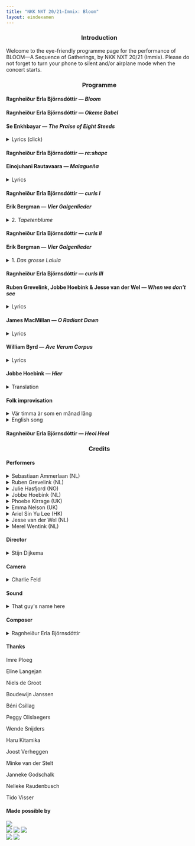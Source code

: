 ```yaml
---
title: "NKK NXT 20/21—Immix: Bloom"
layout: eindexamen
---
```



<center>


### Introduction


</center>
Welcome to the eye-friendly programme page for the performance of BLOOM—A Sequence of Gatherings, by NKK NXT 20/21 (Immix). Please do not forget to turn your phone to silent and/or airplane mode when the concert starts.

<center>

### Programme

</center>

#### Ragnheiður Erla Björnsdóttir ⁠— _Bloom_

#### Ragnheiður Erla Björnsdóttir ⁠— _Okeme Babel_

#### Se Enkhbayar ⁠— _The Praise of Eight Steeds_

<details><summary class="f5">Lyrics (click)</summary>
<div align="right">

**Lyrics: 那 顺 Na Shun**<br>
**Chinese translation: 乌兰杰 Wu Lan Jie**

</div>
<p class="f6 lh-copy eindexamen overflow-auto">
嗻！  嗬！  叮啼哩   叮 叮 啼哩啼哩啼哩啼哩
    <i>Zhe   ho    ding ti li    ding ding ti li ti li ti li ti li 
    [These are onomatopoeia]</i>
黃驃馬鬃馱來太陽 黃驃馬尾掃落月亮
    <i>The huangbiao horses 
    [a kind of horse that is one of the fastest
    and most beautiful species in Chinese legends]
    carry the sun on their manes;
    the huangbiao horses sweep down the moon by their tails</i>
黃驃馬身連著草原 黃驃馬背映著霞光
    <i>The bodies of the huangbiao horses
    are connected to the grassland;
    The huangbiao horses’ backs
    reflect the light of the coloured clouds</i>
黃驃馬嘶威震世界 黃驃馬踢踏破山崗
    <i>The neighing of the huangbiao horses 
    shakes the world;
    the huangbiao horses kick
    and break the mountain</i>
黃驃馬在呼喚勇士 八駿渾身都是力量
    <i>The huangbiao horse
    are calling for warriors;
    the eight steeds are full of power</i>
咪努嗻！  啼哩…嗬！ 叮啼哩 啼哩哩…
    <i>[These are onomatopoeia]</i>
成吉思汗的忠實伙伴 大自然母親的無私恩典
    <i>Genghis Khan’s loyal companion; 
    Mother Nature’s selfless blessing</i>
蒙族的驕傲 戰馬的威嚴 
    <i>The pride of the Mongolians; 
    the majesty of the war horses</i>
千歌萬曲流芳草原
    <i>The fragrance 
    of the thousands of songs and tunes
    [of the huangbiao horses] 
    remains and circulates in the grasslands </i>
激情的火 智慧的源
    <i>The fire of passion; 
    the source of wisdom</i>
崇拜的圖騰 必勝的信念
    <i>The totem of worship; 
    the conviction of victory</i>
心中的弓 強者的箭
    <i>The bow in the heart; 
    the arrow of the strong men</i>
理想的駿馬 意志的升華
    <i>The ideal horses; 
    the sublimation of spirit </i>
戰斗的銳氣 振興的朝霞
    <i>The spirit of fighting; 
    the revitalised coloured clouds
    during sunrise</i>
我們贊美你 八匹黃驃馬 理想的駿馬唷
    <i>We praise you, 
    the eight steeds, 
    the ideal horses</i>
</p>
</details>

#### Ragnheiður Erla Björnsdóttir ⁠— _re:shape_
#### Einojuhani Rautavaara ⁠— _Malagueña_

<details><summary class="f5">Lyrics</summary>
<div align="right">

**Federico García Lorca**

</div>
<p class="f6 lh-copy eindexamen overflow-auto">
La muerte 
	<i>Death</i>
entra y sale 
	<i>enters and leaves</i>
de la taberna. 
	<i>the tavern.</i><br>
Pasan caballos negros 
	<i>Black stallions</i>
y gente siniestra 
	<i>and sinister people</i>
por los hondos caminos 
	<i>pass down the deep roads</i>
de la guitarra. 
	<i>of the guitar.</i><br>
Y hay un olor a sal
    <i>And there is a smell of salt</i>
y a sangre de hembra, 
	<i>and of female blood,</i>
en los nardos febriles
	<i>in the feverish tuberoses</i>
de la marina. 
	<i>of the seaside.</i><br>
La muerte 
	<i>Death</i>
entra y sale, 
	<i>enters and leaves</i>
y sale y entra 
	<i>and leaves and enters</i>
la muerte 
    <i>the death</i>
de la taberna.
    <i>of the tavern.</i>
</p>
</details>

#### Ragnheiður Erla Björnsdóttir ⁠— _curls I_

#### Erik Bergman ⁠— _Vier Galgenlieder_

<details><summary class="f5">2. <i>Tapetenblume</i></summary>
<div align="right">

**Christian Morgenstern**

</div>
<p class="f6 lh-copy eindexamen overflow-auto">
Tapetenblume bin ich fein,
    <i>Wallpaper flowers am I prettily,</i>
kehr wieder ohne Ende,
    <i>return without end,</i>
doch, statt im Mai'n und Mondenschein,
    <i>but, instead of in May and moonlight,</i>
auf jeder der vier Wände.
    <i>on all four of the walls.</i><br>
Du siehst mich nimmerdar genung,
    <i>You never see me enough,</i>
so weit du blickst im Stübchen,
    <i>as far as you look in the sitting room,</i>
und folgst du mir per Rösselsprung –
    <i>and if you follow me by a knight's move [chess] –</i>
wirst du verrückt, mein Liebchen. 
    <i>you'll go mad, my love.</i>
</p>
</details>

#### Ragnheiður Erla Björnsdóttir ⁠— _curls II_

#### Erik Bergman ⁠— _Vier Galgenlieder_

<details><summary class="f5">1. <i>Das grosse Lalula</i></summary>
<div align="right">

**Christian Morgenstern**

</div>
<p class="f6 lh-copy eindexamen overflow-auto">
Kroklokwafzi? Sem̄emem̄i!
Seiokrontro – prafriplo:
Bifzi, bafzi; hulalem̄i:
quasti basti bo…
Lalu lalu lalu lalu la!<br>
Hontraruru miromente
zasku zes rü rü?
Entepente, leiolente
klekwapufzi lü?
Lalu lalu lalu lala la!<br>
Simarat kos malzlpempu
silzuzankunkrei (;)!
Marjomar dos: Quempu Lempu
Siri Suri Sei [ ]!
Lalu lalu lalu lalu la!
</p>
</details>

#### Ragnheiður Erla Björnsdóttir ⁠— _curls III_

#### Ruben Grevelink, Jobbe Hoebink & Jesse van der Wel ⁠— _When we don't see_

<details><summary class="f5">Lyrics</summary>
<div align="right">

**Jobbe Hoebink**

</div>
<p class="f6 lh-copy eindexamen overflow-auto">
Lies and truth denied, 
to prove our pride, 
guide our game 
Lies and truth denied, 
to smooth the sides,  
hide our shame<br>
In fear, who’ll understand? 
One wonders; ‘who is foe? who is friend?’          
that record plays all over again 
Woman nor man can mend…<br>
Lies and truth denied, 
to separate and divide  <br>
One look, but none who see
Staring blind in bright L.E.D. 
There’s no connection		
How could there be?
Just let it be!			Please, be!<br>
When we don’t see,   		
It seems that we         	
in our anguish              	
are blinding the eye   	
to what could be.       <br>	
Opening eyes, 
So much we can realise
When we see!	<br>
Much as fright begs 
the body to fight or flee				
From heart to heart to heart to heart, flow!	 
From heart to heart to heart to heart, know!<br>
There lies truth
In the branch of an olive tree
From heart to heart to heart to heart, see!
From heart to heart to heart to heart, be!
Steadily, show me…<br>
When we don’t see,   
It seems that we     
in our anguish              
are blinding the eye   
to what could be.  <br>
Mirrors in us call
Can we look at our reflection?
We all must take action
You see
To avoid the debris<br>
Open eyes.
Realise and see.<br>
On Common ground
Once found
There’s a space 
Where all of us can be
Where you and me are we
</p>
</details>


#### James MacMillan ⁠— _O Radiant Dawn_

<details><summary class="f5">Lyrics</summary>
<p class="f6 lh-copy eindexamen overflow-auto">
O Radiant Dawn,
Splendour of eternal Light,
Sun of Justice: come,
Shine on those who dwell in darkness
And the shadow of death.
Isaiah had prophesied, 
'The people who walked in darkness
have seen a  great light:
Upon those who dwelt in the land of gloom
a light has shone.'
Amen.     
</p>
</details>

#### William Byrd — _Ave Verum Corpus_

<details><summary class="f5">Lyrics</summary>
<p class="f6 lh-copy eindexamen overflow-auto">
Ave verum Corpus, natum
    <i>Hail true body, born</i>
De Maria Virgine,
    <i>of virgin Mary,</i>
Vere passum, immolatum
    <i>having truly suffered, sacrificed</i>
In cruce pro homine,
    <i>on the cross for mankind,</i>
Cuius latus perforatum
    <i>from whose injured side</i>
Unda fluxit sanguine:
    <i>whence flows blood:</i>
Esto nobis praegustatum
    <i>Be for us a foretaste</i>
In mortis examine.
    <i>in the trial of death.</i>
O dulcis, O pie, O Jesu Fili Mariae, miserere mei.
    <i>O sweet, o holy, o Jesus son of Mary, have mercy on me.</i>
Amen.
</p>
</details>

#### Jobbe Hoebink ⁠— _Hier_

<details><summary class="f5">Translation</summary>
<p class="f6 lh-copy eindexamen overflow-auto">
Now
Here
This moment only
You and I
Here and now<br>
Take them
These words into the ear
Thus moves thought to word
Through sou.n.d.
Be enchanted
Like a child who in a seashell newly found 
discovers the ever-sounding sea.<br>
Breath with me
Here and now
Out and in
And out
Thus begins on breath's rhythm a new sentence 
again and again
Here out
Now in<br>
My lips feel tight, a box
She shifts, minus, plus
Registers in one, in nill
Nill, one, one, nill
Pulsates them through the cable
Enwaves them through the air
Over cities over countryside
Through ocean's deepest depths 
'till 'yond the moon and back
The whole world she brings thus to your home
Where, through tube and thread 
and the so called "speaker", 
she deposits the words 
in the little shells of your ears
Back to you
Here and now<br>
I am happy you are listening.<br>
Through your head, through your throat
Through our chest, belly and legs
With your feet planted on the ground
Into the deepest part of your toes
These series of pulses
These waves through the air
Find their way back into the earth 
on which I stand
Wherefrom this sounds...<br>
When I can feel your touch once more
And see you not in pixels but 
by light of moon or sun
I will go back
Out and in
Here and now
to where all had begun
</p>
</details>

#### Folk improvisation

<details><summary class="f5">Vär timma är som en månad lång</summary>
<p class="f6 lh-copy eindexamen overflow-auto">
Vär timma är som en månad lång,
    <i>Every hour is as long as a month,</i>
vär månad som ett år.
    <i>every month as a year.</i>
Så längtar jag efter dig,
    <i>So much do I long for you,</i>
min lilla vän,
    <i>my sweet friend,</i>
fast jag dig aldrig får.
    <i>although I will never have you.</i>
</p>
</details>

<details><summary class="f5">English song</summary>
<p class="f6 lh-copy eindexamen overflow-auto">
What are the lyrics?
</p>
</details>

#### Ragnheiður Erla Björnsdóttir ⁠— _Heol Heol_

<center>

### Credits

</center>


#### Performers


<details><summary class="f5">Sebastiaan Ammerlaan (NL)</summary>
<figure class="fr-l w-30-l ml-auto-l  fr-m w-30-m ml-auto-m br3 ma1 ba b--light-gray">
    <img src="images/NKKNXT/Sebastiaan.jpg" alt="Sebastiaan" class="br3 br--top">
</figure>
<p class="f6 lh-copy cf">
Ever since Sebastiaan begged his parents for violin lessons when he was four, music took a strong hold of him. He soon changed the violin for the viola, then started singing, studying classical singing at the HKU Utrecht Conservatoire with Jón Þorsteinsson and Selma Harkink. Today he studies at the Master for Ensemble Singing at the Royal Conservatoire with Harry van Berne and Gerda van Zelm.<br><br>
Sebastiaan played in the Youth Orchestra of the Netherlands and sang in the National Youth choir. He was a frequent participant in Meesters & Gezellen, another education project of both the Netherlands Chamber Choir and Cappella Amsterdam. He also sang in the TENSO Europe Chamber Choir and is part of the Bach Choir of the Netherlands. <br><br>
In 2017, he founded the Ensemble for New Music with soprano Veronika Akhmetchina. He also sings in Ensemble Cantorex with soprano Iris Bouman, alto Hester Westra and tenor Dierick Aartsen, a vocal ensemble specialising in Renaissance and Baroque music.
</p>
</details>

<details><summary class="f5">Ruben Grevelink (NL)</summary>
<figure class="fr-l w-30-l ml-auto-l fr-m w-30-m ml-auto-m br3 ma1 ba b--light-gray">
    <img src="images/NKKNXT/Ruben.jpg" alt="Ruben" class="br3 br--top">
</figure>
<p class="f6 lh-copy cf">

Bio here
</p>
</details>

<details><summary class="f5">Julie Hasfjord (NO)</summary>
<figure class="fr-l w-30-l ml-auto-l fr-m w-30-m ml-auto-m br3 ma1 ba b--light-gray">
    <img src="images/NKKNXT/Julie.jpg" alt="Julie" class="br3 br--top">
</figure>
<p class="f6 lh-copy cf">
Bio here
</p>
</details>

<details><summary class="f5">Jobbe Hoebink (NL)</summary>
<figure class="fr-l w-30-l ml-auto-l fr-m w-30-m ml-auto-m br3 ma1 ba b--light-gray">
    <img src="images/NKKNXT/Jobbe.jpg" alt="Jobbe" class="br3 br--top">
</figure>
<p class="f6 lh-copy cf">
Bio here
</p>
</details>

<details><summary class="f5">Phoebe Kirrage (UK)</summary>
<figure class="fr-l w-30-l ml-auto-l fr-m w-30-m ml-auto-m br3 ma1 ba b--light-gray">
    <img src="images/NKKNXT/Phoebe.jpg" alt="Phoebe" class="br3 br--top">
</figure>
<p class="f6 lh-copy cf">
Bio here
</p>
</details>

<details><summary class="f5">Emma Nelson (UK)</summary>
<figure class="fr-l w-30-l ml-auto-l fr-m w-30-m ml-auto-m br3 ma1 ba b--light-gray">
    <img src="images/NKKNXT/Emma.jpg" alt="Emma" class="br3 br--top">
</figure>
<p class="f6 lh-copy cf">
Bio here
</p>
</details>

<details><summary class="f5">Ariel Sin Yu Lee (HK)</summary>
<figure class="fr-l w-30-l ml-auto-l fr-m w-30-m ml-auto-m br3 ma1 ba b--light-gray">
    <img src="images/NKKNXT/Ariel.jpg" alt="Ariel" class="br3 br--top">
</figure>
<p class="f6 lh-copy cf">
Ariel Sin Yu Lee is a mezzo-soprano and flutist from Hong Kong. <br><br>
She completed her bachelor's degree in music at the Chinese University of Hong Kong in 2012, on flute and singing, with an entrance scholarship by the university. <br><br>
She was awarded the Holland Scholarship by the Dutch government in 2017 and obtained her master’s degree in voice at the HKU Utrecht Conservatory in 2019. Ariel currently studies singing with the renowned vocal educator Henny Diemer. <br><br>
In 2017, she performed as one of the vocal soloists in Cantabile Limited's production of Handel's Messiah in Hong Kong. In the same year, she made her opera debut with the Hong Kong Philharmonic in Purcell's “Dido and Aeneas”, singing the roles of second woman and second witch. <br><br>
Ariel was also an active chamber musician in Hong Kong as a flutist and vocalist. She founded the chamber music ensemble “The Music Circles” in 2013 with two musician friends in Hong Kong. Among all the concerts organised by “The Music Circles”, the most successful ones are the tango concert series led by the Argentinean tango flutist Eduardo Tami. <br><br>
During her master’s study in the Netherlands, she had studied and performed various opera, art songs, oratorios and chamber music repertoires under the guidance of different coaches.<br><br>
In 2018, Ariel's chamber music trio performed in the last round of Storioni Willem Twee Chamber music Competition in 's-Hertogenbosch, the Netherlands as one of the finalists. In 2019, Ariel performed as the soloist of the talent opera “To Plant Again” in the Opera Forward Festival organized by the Dutch National Opera in Amsterdam. She is invited by the Opera Viva Festival in Woerden, the Netherlands, to give vocal rectials in the 2020 and 2021 editions.<br><br>
Ariel has a broad interest in music, besides classical singing, she also does pop and jazz music. Ariel is also very interested in theater.<br><br>
Ariel is currently a member of the talent development programme “NKK NXT” (4th edition) of the Netherlands Chamber Choir. The group consists of nine young artists in the disciplines of music and theater. They will continue as vocal ensemble IMMIX after finishing the traineeship programme.<br><br>
In Dec 2020, Ariel, Gordon H. Williams (composer, researcher), Sol Enae Lee (visual artist) and Augustin Faundez Rojas (percussion) founded the artist collective “Fire is Scary”. The collective presents new original music with the elements of visual arts and theater. “Fire is Scary” is currently one of the research labs of “School of Commons”, a community-based initiative dedicated to the study and development of decentered knowledge, located at the Zürich University of the Arts.
</p>
</details>

<details><summary class="f5">Jesse van der Wel (NL)</summary>
<figure class="fr-l w-30-l ml-auto-l fr-m w-30-m ml-auto-m br3 ma1 ba b--light-gray">
    <img src="images/NKKNXT/Jesse.jpg" alt="Jesse" class="br3 br--top">
</figure>
<p class="f6 lh-copy cf">
Bio here
</p>
</details>

<details><summary class="f5">Merel Wentink (NL)</summary>
<figure class="fr-l w-30-l ml-auto-l fr-m w-30-m ml-auto-m br3 ma1 ba b--light-gray">
    <img src="images/NKKNXT/Merel.jpg" alt="Merel" class="br3 br--top">
</figure>
<p class="f6 lh-copy cf">
Cooperation, always looking for artistic urgency and a broad musical and artistic orientation. Those are the most important characteristics of Merel Wentink.<br><br>
Merel is artistically strongest when collaborating closely with others. This is visible in her career as mezzo soprano. Apart from being involved with NKK NXT 20/21 (Immix) Merel is singing with Trio Ridente. This is an ensemble she set up in 2019, together with Meike Wijma (soprano) and Julia Hoorman (piano). Trio Ridente interprets songs and duets from different styles and combines them with up-to-date topics, text and theatre.<br><br>
From the beginning of her classical singing studies at the conservatory in Groningen, Merel has been interested in projects with a certain societal and artistic urgency. Next to gaining experience as a soloist in oratoria (Bach's Matthew Passion, Mendelssohn's Elias, Mozart's Requiem), she searched for this urgency in several productions within the Opera Forward Festival and an internship at Holland Opera. In these projects she collaborated with multiple contemporary composers and experimented with different acting styles. <br><br>
In her collaboration with The Skypainters (a modern jazz collective with classical influences) and with Wende Snijders in her show ‘De Wildernis’, she enriched her repertoire by getting a taste of cross-over styles with non-classical music. 
</p>
</details>


#### Director
<details><summary class="f5">Stijn Dijkema</summary>
<figure class="fr-l w-30-l ml-auto-l fr-m w-30-m ml-auto-m br3 ma1 ba b--light-gray">
    <img src="images/NKKNXT/Stijn.jpg" alt="Stijn" class="br3 br--top">
</figure>
<p class="f6 lh-copy cf">
Stijn Dijkema (1992) studeerde in 2020 af aan de regieopleiding in Amsterdam met een eigen bewerking van *Oedipus Rex*. Sinds zijn afstuderen regisseerde hij onder andere bij de Nationale Opera en Ballet (In Nabijheid), de Stadsschouwburg en Philharmonie Haarlem (Kenau) en schreef en realiseerde hij de voorstelling *Een hart onder de riem* op het nieuwe platform 'Acteur aan de Deur’.
</p>
</details>

#### Camera
<details><summary class="f5">Charlie Feld</summary>
<figure class="fr-l w-30-l ml-auto-l fr-m w-30-m ml-auto-m br3 ma1 ba b--light-gray">
    <img src="images/NKKNXT/Merel.jpg" alt="Stijn" class="br3 br--top">
</figure>
<p class="f6 lh-copy cf">
Bio here
</p>
</details>

#### Sound
<details><summary class="f5">That guy's name here</summary>
<figure class="fr-l w-30-l ml-auto-l fr-m w-30-m ml-auto-m br3 ma1 ba b--light-gray">
    <img src="images/NKKNXT/Merel.jpg" alt="Stijn" class="br3 br--top">
</figure>
<p class="f6 lh-copy cf">
Bio here
</p>
</details>

#### Composer
<details><summary class="f5">Ragnheiður Erla Björnsdóttir</summary>
<figure class="fr-l w-30-l ml-auto-l fr-m w-30-m ml-auto-m br3 ma1 ba b--light-gray">
    <img src="images/NKKNXT/ErlaPerla.jpg" alt="Erla" class="br3 br--top">
</figure>
<p class="f6 lh-copy cf">
Ragnheiður Erla Björnsdóttir is an Icelandic composer and poet based in Vienna. Her practice centres around research of sound-based elements with language using experimental vocal technique, syllable language and phonetic poetry to deconstruct text with compositional techniques.<br><br>
Björnsdóttir has worked as a composer at the National Theatre of Iceland, the Icelandic National Broadcasting Service and the Reykjavík City Theatre. Working in international projects, she collaborates with directors, dancers, visual artists and other musicians leading her  compositions to have been performed in countries such as the United States, Finland, the Netherlands, Austria, Germany, Sweden and Iceland.<br><br>
Björnsdóttir’s pieces have been performed at contemporary music festival such as Dark Music Days, WeW! Contemporary Festival, TutTötTuð and Young Nordic Music, where she was chosen as one of Iceland’s representatives in 2019. Her music has been portrayed in a National Geographic short film, as well as having composed the music score for three
full-length films in Iceland.<br><br>
Erla holds a MA in Creative Writing from the University of Iceland, specializing in the research of music and language, and a BA in Composition from the Icelandic Academy of the Arts under the guidance of composer Hróðmar I. Sigurbjörnsson. She completed exchange studies in Creative Writing at the University of Aberdeen in Scotland in 2017.<br><br>
Her poetry has been published in magazines in the United States, the UK and Iceland. Additionally, she frequently writes poetry and librettos for other musician’s projects from a sound-derived perspective.<br><br>
Björnsdóttir is a member of Hlökk, an art ensemble together with composers Ingibjörg Ýr
Skarphéðinsdóttir and Lilja María Ásmundsdóttir. Their album, Hulduhljóð, won the Kraumur Music Awards 2019 and was nominated as the album of the year at the Icelandic Music Awards.
Björnsdóttir was also nominated, with Hróðmar I. Sigurbjörnsson, for the composition of the year for their children's opera, The Seal Woman, at the Icelandic Music Awards.
</p>
</details>

#### Thanks
<div class="mw9 center">
<div class="cf ph2-ns">
    <div class="fl w-50 pa2">
    <div class="">
Imre Ploeg

Eline Langejan

Niels de Groot

Boudewijn Janssen

Béni Csillag

Peggy Olislaegers

Wende Snijders
    </div>
    </div>
    <div class="fl w-50 pa2">
    <div class="">
Haru Kitamika

Joost Verheggen

Minke van der Stelt

Janneke Godschalk

Nelleke Raudenbusch

Tido Visser
        </div>
    </div>
</div>
</div>




#### Made possible by

<main class="cf pa2">
    <div class="fl w-100 w-50-ns ph2">
    <a href="https://www.nederlandskamerkoor.nl/" class="pv2 grow db no-underline black"><img class="db w-100" src="images/NKKNXT/Fondsen/NederlandsKamerkoor_Logo_White_CMYK.svg"></a>
    </div>
    <div class="fl w-50 w-25-ns ph2">
    <a href="https://www.fonds1999.org/" class="pv2 grow db no-underline black"><img class="db w-100" src="images/NKKNXT/Fondsen/FONDS-1999-LOGO.jpg"></a>
    <a href="https://www.janivostichting.nl/" class="pv2 grow db no-underline black"><img class="db w-100" src="images/NKKNXT/Fondsen/jan_ivo.png"></a>
    <a href="https://www.elisemathilde.nl/" class="pv2 grow db no-underline black"><img class="db w-100" src="images/NKKNXT/Fondsen/elisemathidel.jpg"> </a>
    </div>
    <div class="fl w-50 w-25-ns ph2">
    <a href="https://vanbijleveltstichting.nl/" class="pv2 grow db no-underline black"><img class="db w-100 bg-white" src="images/NKKNXT/Fondsen/bijlevelt.png"></a>
    <a href="https://www.cultuurfonds.nl/" class="pv2 grow db no-underline black"><img class="db w-100 bg-white" src="images/NKKNXT/Fondsen/bernhard_cultuurfonds.png"></a>
    </div>
</main>
